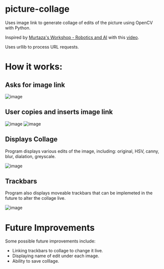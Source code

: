 # picture-collage
Uses image link to generate collage of edits of the picture using OpenCV with Python.

Inspired by [Murtaza's Workshop - Robotics and AI](https://www.youtube.com/channel/UCYUjYU5FveRAscQ8V21w81A) with this [video](https://www.youtube.com/watch?v=WQeoO7MI0Bs&t=0s).

Uses urllib to process URL requests.

# How it works:
## Asks for image link
![image](https://user-images.githubusercontent.com/59362676/154111378-90617c20-7ea4-4364-a74c-9087d04608dd.png)

## User copies and inserts image link
![image](https://user-images.githubusercontent.com/59362676/154111631-58d77340-811c-4d86-a03c-7bb397f935ab.png)
![image](https://user-images.githubusercontent.com/59362676/154111723-2dcb108c-e15f-4676-a879-c2a8d0f00eb6.png)

## Displays Collage
Program displays various edits of the image, including: original, HSV, canny, blur, dialation, greyscale.

![image](https://user-images.githubusercontent.com/59362676/154112178-488b0879-5ff7-47ab-be40-cd50df610768.png)

## Trackbars
Program also displays moveable trackbars that can be implemeted in the future to alter the collage live.

![image](https://user-images.githubusercontent.com/59362676/154112490-66bd87a1-f220-4297-814d-9f59df4f676d.png)

# Future Improvements
Some possible future improvements include:
- Linking trackbars to collage to change it live.
- Displaying name of edit under each image.
- Ability to save colllage.
